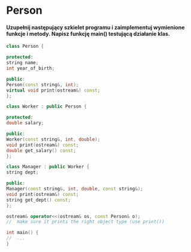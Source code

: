 # Person


#### Uzupełnij następujący szkielet programu i zaimplementuj wymienione funkcje i metody. Napisz funkcję main() testującą działanie klas.

```c++
class Person {

protected:
string name;
int year_of_birth;

public:
Person(const string&, int);
virtual void print(ostream&) const;
};

class Worker : public Person {

protected:
double salary;

public:
Worker(const string&, int, double);
void print(ostream&) const;
double get_salary() const;
};

class Manager : public Worker {
string dept;

public:
Manager(const string&, int, double, const string&);
void print(ostream&) const;
string get_dept() const;
};

ostream& operator<<(ostream& os, const Person& o);
//	make sure it prints the right object type (use print())

int main() {
//	...
}
```
